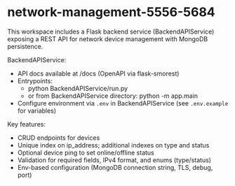 # network-management-5556-5684

This workspace includes a Flask backend service (BackendAPIService) exposing a REST API for network device management with MongoDB persistence.

BackendAPIService:
- API docs available at /docs (OpenAPI via flask-smorest)
- Entrypoints:
  - python BackendAPIService/run.py
  - or from BackendAPIService directory: python -m app.main
- Configure environment via `.env` in BackendAPIService (see `.env.example` for variables)

Key features:
- CRUD endpoints for devices
- Unique index on ip_address; additional indexes on type and status
- Optional device ping to set online/offline status
- Validation for required fields, IPv4 format, and enums (type/status)
- Env-based configuration (MongoDB connection string, TLS, debug, port)
